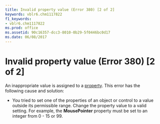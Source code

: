 ```yaml
---
title: Invalid property value (Error 380) [2 of 2]
keywords: vblr6.chm1117822
f1_keywords:
- vblr6.chm1117822
ms.prod: office
ms.assetid: 90c16357-dcc3-8010-0b29-5f0446bc0d17
ms.date: 06/08/2017
---
```



# Invalid property value (Error 380) [2 of 2]

An inappropriate value is assigned to a [property](vbe-glossary.md). This error has the following cause and solution:



- You tried to set one of the properties of an object or control to a value outside its permissible range. Change the property value to a valid setting. For example, the  **MousePointer** property must be set to an integer from 0 - 15 or 99.
    


